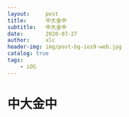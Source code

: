 ```yaml
---
layout:     post
title:      中大金中
subtitle:   中大金中
date:       2020-07-27
author:     xlc
header-img: img/post-bg-ios9-web.jpg
catalog: true
tags:
    - iOS
---
```

# 中大金中

